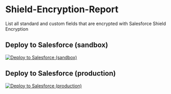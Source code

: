 # Shield-Encryption-Report
List all standard and custom fields that are encrypted with Salesforce Shield Encryption

## Deploy to Salesforce (sandbox)

<a href="https://githubsfdeploy-sandbox.herokuapp.com/app/githubdeploy/VinceFINET/Shield-Encryption-Report?ref=master">  
  <img alt="Deploy to Salesforce (sandbox)" src="https://raw.githubusercontent.com/afawcett/githubsfdeploy/master/deploy.png">
</a>

## Deploy to Salesforce (production)

<a href="https://githubsfdeploy.herokuapp.com/app/githubdeploy/VinceFINET/Shield-Encryption-Report?ref=master">
  <img alt="Deploy to Salesforce (production)" src="https://raw.githubusercontent.com/afawcett/githubsfdeploy/master/deploy.png">
</a>

